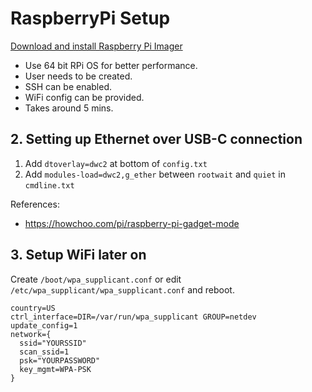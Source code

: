 # RaspberryPi Setup

[Download and install Raspberry Pi Imager](https://www.raspberrypi.com/software)
- Use 64 bit RPi OS for better performance.
- User needs to be created.
- SSH can be enabled.
- WiFi config can be provided.
- Takes around 5 mins.

## 2. Setting up Ethernet over USB-C connection
1. Add `dtoverlay=dwc2` at bottom of `config.txt`
2. Add `modules-load=dwc2,g_ether` between `rootwait` and `quiet` in `cmdline.txt`

References:
- https://howchoo.com/pi/raspberry-pi-gadget-mode

## 3. Setup WiFi later on
Create `/boot/wpa_supplicant.conf` or edit `/etc/wpa_supplicant/wpa_supplicant.conf` and reboot.
```
country=US
ctrl_interface=DIR=/var/run/wpa_supplicant GROUP=netdev
update_config=1
network={
  ssid="YOURSSID"
  scan_ssid=1
  psk="YOURPASSWORD"
  key_mgmt=WPA-PSK
}
```
